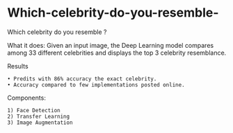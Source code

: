 # Which-celebrity-do-you-resemble-
Which celebrity do you resemble ?

What it does: Given an input image, the Deep Learning model compares among 33 different celebrities and displays the top 3 celebrity resemblance.

Results

    • Predits with 86% accuracy the exact celebrity.
    • Accuracy compared to few implementations posted online.
    
Components:

    1) Face Detection
    2) Transfer Learning
    3) Image Augmentation
